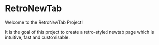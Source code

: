 # RetroNewTab
Welcome to the RetroNewTab Project! 

It is the goal of this project to create a retro-styled newtab page which is intuitive, fast and customisable.
